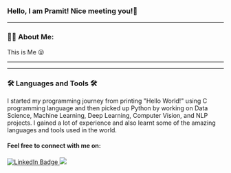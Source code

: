 ###  Hello, I am Pramit! Nice meeting you!👋

---
### 👨‍💻 About Me:
This is Me 😛


<!--
**pramit910/pramit910** is a ✨ _special_ ✨ repository because its `README.md` (this file) appears on your GitHub profile.

Here are some ideas to get you started:

- 🔭 I’m currently working on ...
- 🌱 I’m currently learning ...
- 👯 I’m looking to collaborate on ...
- 🤔 I’m looking for help with ...
- 💬 Ask me about ...
- 📫 How to reach me: ...
- 😄 Pronouns: ...
- ⚡ Fun fact: ...
-->
---

---

### 🛠️ Languages and Tools 🛠️
I started my programming journey from printing "Hello World!" using C programming language and then picked up Python by working on Data Science, Machine Learning, Deep Learning, Computer Vision, and NLP projects. I gained a lot of experience and also learnt some of the amazing languages and tools used in the world. 



#### Feel free to connect with me on:
<div id="badges">
  <a href="https://www.linkedin.com/in/pramit-yeole/">
    <img src="https://img.shields.io/badge/LinkedIn-blue?style=for-the-badge&logo=linkedin&logoColor=white" alt="LinkedIn Badge"/>
  </a>
  <a href="mailto:pramit998@gmail.com">
    <img src="https://img.shields.io/badge/Gmail-D14836?style=for-the-badge&logo=gmail&logoColor=white"/>
  </a>
</div>
